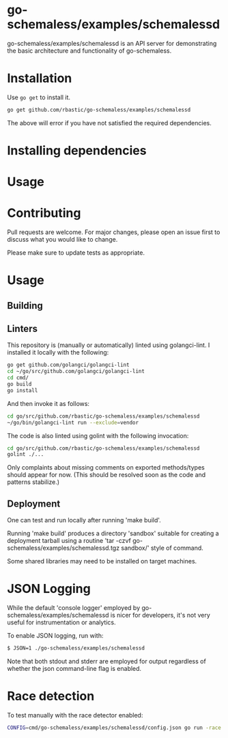 # go-schemaless/examples/schemalessd

go-schemaless/examples/schemalessd is an API server for demonstrating the basic
architecture and functionality of go-schemaless.

# Installation

Use ```go get``` to install it.

```bash
go get github.com/rbastic/go-schemaless/examples/schemalessd
```

The above will error if you have not satisfied the required dependencies.

# Installing dependencies

# Usage

# Contributing

Pull requests are welcome. For major changes, please open an issue first to discuss what you would like to change.

Please make sure to update tests as appropriate.

# Usage

## Building

## Linters

This repository is (manually or automatically) linted using golangci-lint. I
installed it locally with the following:

```bash
go get github.com/golangci/golangci-lint
cd ~/go/src/github.com/golangci/golangci-lint
cd cmd/
go build 
go install
```
And then invoke it as follows:

```bash
cd go/src/github.com/rbastic/go-schemaless/examples/schemalessd
~/go/bin/golangci-lint run --exclude=vendor
```
The code is also linted using golint with the following invocation:

```bash
cd go/src/github.com/rbastic/go-schemaless/examples/schemalessd
golint ./...
```

Only complaints about missing comments on exported methods/types
should appear for now. (This should be resolved soon as the code
and patterns stabilize.)

## Deployment

One can test and run locally after running 'make build'.

Running 'make build' produces a directory 'sandbox' suitable for creating a
deployment tarball using a routine 'tar -czvf go-schemaless/examples/schemalessd.tgz sandbox/' style of
command.

Some shared libraries may need to be installed on target machines.

# JSON Logging

While the default 'console logger' employed by go-schemaless/examples/schemalessd is nicer for developers,
it's not very useful for instrumentation or analytics.

To enable JSON logging, run with:

```bash
$ JSON=1 ./go-schemaless/examples/schemalessd
```

Note that both stdout and stderr are employed for output regardless of whether
the json command-line flag is enabled.

# Race detection

To test manually with the race detector enabled:

```bash
CONFIG=cmd/go-schemaless/examples/schemalessd/config.json go run -race cmd/go-schemaless/examples/schemalessd/go-schemaless/examples/schemalessd.go 
```

